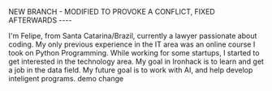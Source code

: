 NEW BRANCH - MODIFIED TO PROVOKE A CONFLICT, FIXED AFTERWARDS ----

I'm Felipe, from Santa Catarina/Brazil, currently a lawyer passionate about coding. My only previous experience in the IT area was an online course I took on Python Programming.
While working for some startups, I started to get interested in the technology area. My goal in Ironhack is to learn and get a job in the data field. 
My future goal is to work with AI, and help develop inteligent programs.
demo change

